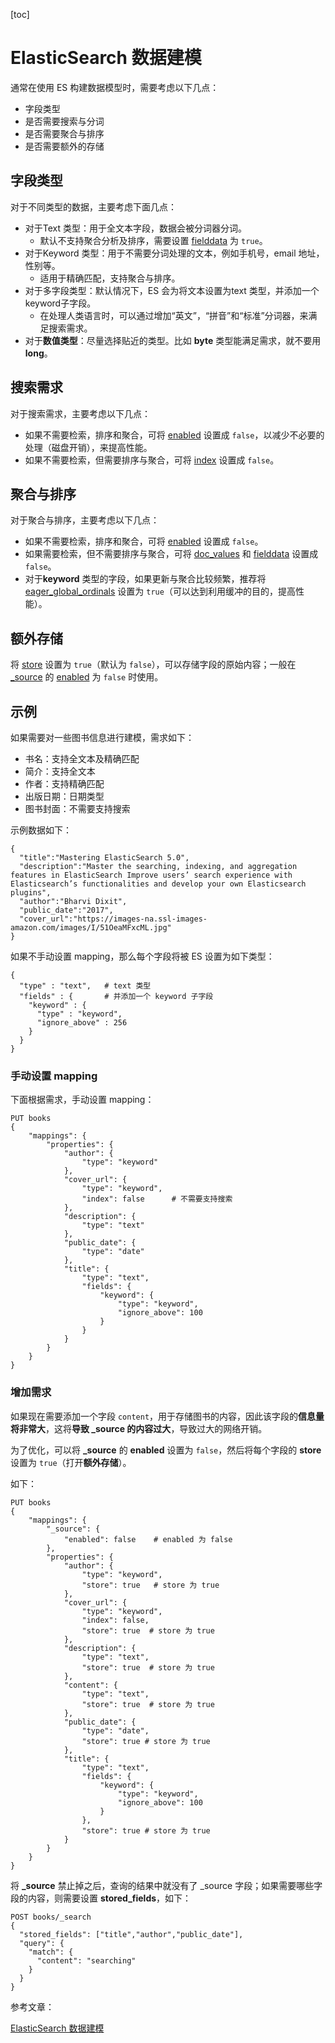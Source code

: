 [toc]

# ElasticSearch 数据建模



通常在使用 ES 构建数据模型时，需要考虑以下几点：

- 字段类型
- 是否需要搜索与分词
- 是否需要聚合与排序
- 是否需要额外的存储



## 字段类型

对于不同类型的数据，主要考虑下面几点：

- 对于Text 类型：用于全文本字段，数据会被分词器分词。
  - 默认不支持聚合分析及排序，需要设置 [fielddata](https://www.elastic.co/guide/en/elasticsearch/reference/7.10/fielddata.html) 为 `true`。
- 对于Keyword 类型：用于不需要分词处理的文本，例如手机号，email 地址，性别等。
  - 适用于精确匹配，支持聚合与排序。
- 对于多字段类型：默认情况下，ES 会为将文本设置为text 类型，并添加一个keyword子字段。
  - 在处理人类语言时，可以通过增加“英文”，“拼音”和“标准”分词器，来满足搜索需求。
- 对于**数值类型**：尽量选择贴近的类型。比如 **byte** 类型能满足需求，就不要用 **long**。



## 搜索需求

对于搜索需求，主要考虑以下几点：

- 如果不需要检索，排序和聚合，可将 [enabled](https://www.elastic.co/guide/en/elasticsearch/reference/7.10/enabled.html) 设置成 `false`，以减少不必要的处理（磁盘开销），来提高性能。
- 如果不需要检索，但需要排序与聚合，可将 [index](https://www.elastic.co/guide/en/elasticsearch/reference/7.10/mapping-index.html) 设置成 `false`。



## 聚合与排序

对于聚合与排序，主要考虑以下几点：

- 如果不需要检索，排序和聚合，可将 [enabled](https://www.elastic.co/guide/en/elasticsearch/reference/7.10/enabled.html) 设置成 `false`。
- 如果需要检索，但不需要排序与聚合，可将 [doc_values](https://www.elastic.co/guide/en/elasticsearch/reference/7.10/doc-values.html) 和 [fielddata](https://www.elastic.co/guide/en/elasticsearch/reference/7.10/fielddata.html) 设置成 `false`。
- 对于**keyword** 类型的字段，如果更新与聚合比较频繁，推荐将 [eager_global_ordinals](https://www.elastic.co/guide/en/elasticsearch/reference/7.10/eager-global-ordinals.html) 设置为 `true`（可以达到利用缓冲的目的，提高性能）。



## 额外存储

将 [store](https://www.elastic.co/guide/en/elasticsearch/reference/7.10/mapping-store.html) 设置为 `true`（默认为 `false`），可以存储字段的原始内容；一般在 [_source](https://www.elastic.co/guide/en/elasticsearch/reference/7.10/mapping-source-field.html) 的 [enabled](https://www.elastic.co/guide/en/elasticsearch/reference/7.10/enabled.html) 为 `false` 时使用。



## 示例

如果需要对一些图书信息进行建模，需求如下：

- 书名：支持全文本及精确匹配
- 简介：支持全文本
- 作者：支持精确匹配
- 出版日期：日期类型
- 图书封面：不需要支持搜索

示例数据如下：

```shell
{
  "title":"Mastering ElasticSearch 5.0",
  "description":"Master the searching, indexing, and aggregation features in ElasticSearch Improve users’ search experience with Elasticsearch’s functionalities and develop your own Elasticsearch plugins",
  "author":"Bharvi Dixit",
  "public_date":"2017",
  "cover_url":"https://images-na.ssl-images-amazon.com/images/I/51OeaMFxcML.jpg"
}
```

如果不手动设置 mapping，那么每个字段将被 ES 设置为如下类型：

```shell
{
  "type" : "text",   # text 类型
  "fields" : {       # 并添加一个 keyword 子字段
    "keyword" : {
      "type" : "keyword",
      "ignore_above" : 256
    }
  }
}
```



### 手动设置 mapping

下面根据需求，手动设置 mapping：

```shell
PUT books
{
	"mappings": {
		"properties": {
			"author": {
				"type": "keyword"
			},
			"cover_url": {
				"type": "keyword",
				"index": false      # 不需要支持搜索
			},
			"description": {
				"type": "text"
			},
			"public_date": {
				"type": "date"
			},
			"title": {
				"type": "text",
				"fields": {
					"keyword": {
						"type": "keyword",
						"ignore_above": 100
					}
				}
			}
		}
	}
}
```



### 增加需求

如果现在需要添加一个字段 `content`，用于存储图书的内容，因此该字段的**信息量将非常大**，这将**导致 _source 的内容过大**，导致过大的网络开销。

为了优化，可以将 **_source** 的 **enabled** 设置为 `false`，然后将每个字段的 **store** 设置为 `true`（打开**额外存储**）。

如下：

```shell
PUT books
{
	"mappings": {
		"_source": {
			"enabled": false    # enabled 为 false
		},
		"properties": {
			"author": {
				"type": "keyword",
				"store": true   # store 为 true
			},
			"cover_url": {
				"type": "keyword",
				"index": false,
				"store": true  # store 为 true
			},
			"description": {
				"type": "text",
				"store": true  # store 为 true
			},
			"content": {
				"type": "text",
				"store": true  # store 为 true
			},
			"public_date": {
				"type": "date",
				"store": true # store 为 true
			},
			"title": {
				"type": "text",
				"fields": {
					"keyword": {
						"type": "keyword",
						"ignore_above": 100
					}
				},
				"store": true # store 为 true
			}
		}
	}
}
```

将 **_source** 禁止掉之后，查询的结果中就没有了 _source 字段；如果需要哪些字段的内容，则需要设置 **stored_fields**，如下：

```shell
POST books/_search
{
  "stored_fields": ["title","author","public_date"],
  "query": {
    "match": {
      "content": "searching"
    }
  }
}
```





参考文章：

[ElasticSearch 数据建模](https://www.cnblogs.com/codeshell/p/14445450.html)